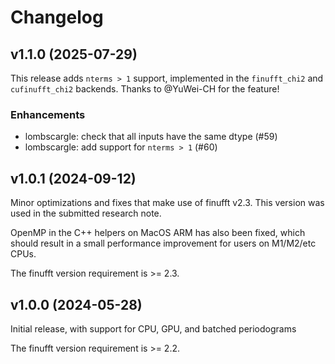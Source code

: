# Changelog

## v1.1.0 (2025-07-29)

This release adds `nterms > 1` support, implemented in the `finufft_chi2` and `cufinufft_chi2` backends.  Thanks to @YuWei-CH for the feature!

### Enhancements
- lombscargle: check that all inputs have the same dtype (#59)
- lombscargle: add support for `nterms > 1` (#60)

## v1.0.1 (2024-09-12)
Minor optimizations and fixes that make use of finufft v2.3. This version was used in the submitted research note.

OpenMP in the C++ helpers on MacOS ARM has also been fixed, which should result in a small performance improvement for users on M1/M2/etc CPUs.

The finufft version requirement is >= 2.3.

## v1.0.0 (2024-05-28)
Initial release, with support for CPU, GPU, and batched periodograms

The finufft version requirement is >= 2.2.
